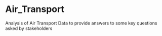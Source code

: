 # Air_Transport
Analysis of Air Transport Data to provide answers to some key questions asked by stakeholders
